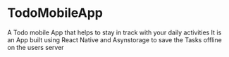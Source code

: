 # TodoMobileApp
A Todo mobile App that helps to stay in track with your daily activities
It is an App built using React Native and Asynstorage to save the Tasks offline on the users server

